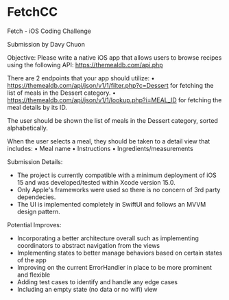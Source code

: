 # FetchCC

Fetch - iOS Coding Challenge 

Submission by Davy Chuon

Objective:
Please write a native iOS app that allows users to browse recipes using the
following API: https://themealdb.com/api.php

There are 2 endpoints that your app should utilize:
• https://themealdb.com/api/json/v1/1/filter.php?c=Dessert for fetching the
list of meals in the Dessert category.
• https://themealdb.com/api/json/v1/1/lookup.php?i=MEAL_ID for fetching
the meal details by its ID.

The user should be shown the list of meals in the Dessert category, sorted
alphabetically.

When the user selects a meal, they should be taken to a detail view that
includes:
• Meal name
• Instructions
• Ingredients/measurements


Submission Details:
- The project is currently compatible with a minimum deployment of iOS 15 and was developed/tested within Xcode version 15.0.
- Only Apple's frameworks were used so there is no concern of 3rd party dependecies.
- The UI is implemented completely in SwiftUI and follows an MVVM design pattern.

Potential Improves:
- Incorporating a better architecture overall such as implementing coordinators to abstract navigation from the views
- Implementing states to better manage behaviors based on certain states of the app
- Improving on the current ErrorHandler in place to be more prominent and flexible
- Adding test cases to identify and handle any edge cases
- Including an empty state (no data or no wifi) view
